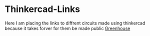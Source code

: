 # Thinkercad-Links

Here I am placing the links to diffrent circuits made using thinkercad because it takes forver for them be made public
[Greenhouse](https://www.tinkercad.com/things/6IxP3cWvge4-proiect-final-greenhouse?sharecode=UawIRMTviVokUZv8FgkEiO1RFVXesUR3jB1sdHFyyuE)
